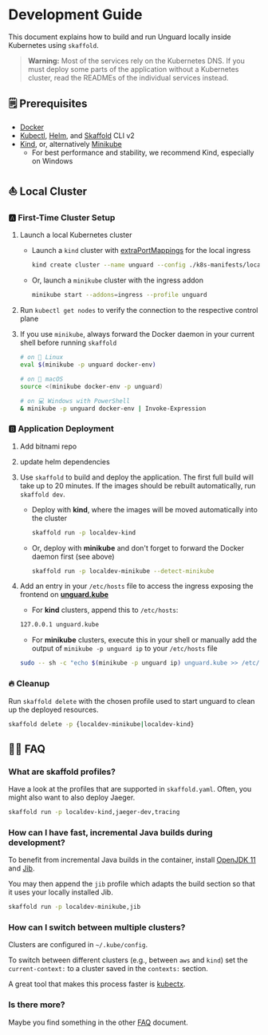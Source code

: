 # Development Guide

This document explains how to build and run Unguard locally inside Kubernetes using `skaffold`.

> **Warning:** Most of the services rely on the Kubernetes DNS. If you must deploy some parts of the application without a Kubernetes cluster, read the READMEs of the individual services instead.

## 🗒️ Prerequisites

* [Docker](https://www.docker.com/products/docker-desktop)
* [Kubectl](https://kubernetes.io/docs/tasks/tools/), [Helm](https://helm.sh/docs/intro/install/), and [Skaffold](https://skaffold.dev/docs/install/) CLI v2
* [Kind](https://kind.sigs.k8s.io/), or, alternatively [Minikube](https://minikube.sigs.k8s.io)
  * For best performance and stability, we recommend Kind, especially on Windows

## ⛵ Local Cluster

### 🅰 First-Time Cluster Setup

1. Launch a local Kubernetes cluster

    * Launch a `kind` cluster with [extraPortMappings](https://kind.sigs.k8s.io/docs/user/configuration/#extra-port-mappings) for the local ingress

        ```sh
        kind create cluster --name unguard --config ./k8s-manifests/localdev/kind/cluster-config.yaml
        ```

    * Or, launch a `minikube` cluster with the ingress addon

        ```sh
        minikube start --addons=ingress --profile unguard
        ```

2. Run `kubectl get nodes` to verify the connection to the respective control plane

3. If you use `minikube`, always forward the Docker daemon in your current shell before running `skaffold`

    ```sh
    # on 🐧 Linux
    eval $(minikube -p unguard docker-env)

    # on 🍎 macOS
    source <(minikube docker-env -p unguard)

    # on 💻 Windows with PowerShell
    & minikube -p unguard docker-env | Invoke-Expression
    ```

### 🅱 Application Deployment
1. Add bitnami repo
2. update helm dependencies

3. Use `skaffold` to build and deploy the application.
   The first full build will take up to 20 minutes.
   If the images should be rebuilt automatically, run `skaffold dev`.

    * Deploy with **kind**, where the images will be moved automatically into the cluster

        ```sh
        skaffold run -p localdev-kind
        ```

    * Or, deploy with **minikube** and don't forget to forward the Docker daemon first (see above)

        ```sh
        skaffold run -p localdev-minikube --detect-minikube
        ```

2. Add an entry in your `/etc/hosts` file to access the ingress exposing the frontend on **[unguard.kube](http://unguard.kube/)**

   * For **kind** clusters, append this to `/etc/hosts`:

    ```sh
    127.0.0.1 unguard.kube
    ```

   * For **minikube** clusters, execute this in your shell or manually add the output of `minikube -p unguard ip` to your `/etc/hosts` file

    ```sh
    sudo -- sh -c "echo $(minikube -p unguard ip) unguard.kube >> /etc/hosts"
    ```

### 🔥 Cleanup

Run `skaffold delete` with the chosen profile used to start unguard to clean up the deployed resources.

```sh
skaffold delete -p {localdev-minikube|localdev-kind}
```

## 🙋‍♀️ FAQ

### What are skaffold profiles?

Have a look at the profiles that are supported in `skaffold.yaml`.
Often, you might also want to also deploy Jaeger.

```sh
skaffold run -p localdev-kind,jaeger-dev,tracing
```

### How can I have fast, incremental Java builds during development?

To benefit from incremental Java builds in the container, install [OpenJDK 11](https://openjdk.java.net/projects/jdk/11/) and [Jib](https://github.com/GoogleContainerTools/jib).

You may then append the `jib` profile which adapts the build section so that it uses your locally installed Jib.

```sh
skaffold run -p localdev-minikube,jib
```

### How can I switch between multiple clusters?

Clusters are configured in `~/.kube/config`.

To switch between different clusters (e.g., between `aws` and `kind`) set the `current-context:` to a cluster saved in the `contexts:` section.

A great tool that makes this process faster is [kubectx](https://github.com/ahmetb/kubectx).

### Is there more?

Maybe you find something in the other [FAQ](FAQ.md) document.
